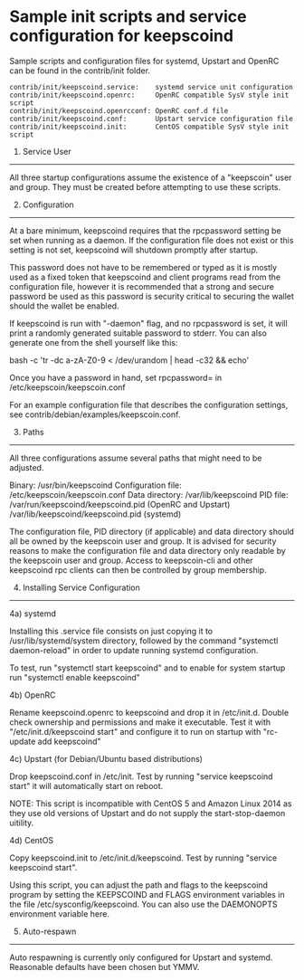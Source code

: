 Sample init scripts and service configuration for keepscoind
==========================================================

Sample scripts and configuration files for systemd, Upstart and OpenRC
can be found in the contrib/init folder.

    contrib/init/keepscoind.service:    systemd service unit configuration
    contrib/init/keepscoind.openrc:     OpenRC compatible SysV style init script
    contrib/init/keepscoind.openrcconf: OpenRC conf.d file
    contrib/init/keepscoind.conf:       Upstart service configuration file
    contrib/init/keepscoind.init:       CentOS compatible SysV style init script

1. Service User
---------------------------------

All three startup configurations assume the existence of a "keepscoin" user
and group.  They must be created before attempting to use these scripts.

2. Configuration
---------------------------------

At a bare minimum, keepscoind requires that the rpcpassword setting be set
when running as a daemon.  If the configuration file does not exist or this
setting is not set, keepscoind will shutdown promptly after startup.

This password does not have to be remembered or typed as it is mostly used
as a fixed token that keepscoind and client programs read from the configuration
file, however it is recommended that a strong and secure password be used
as this password is security critical to securing the wallet should the
wallet be enabled.

If keepscoind is run with "-daemon" flag, and no rpcpassword is set, it will
print a randomly generated suitable password to stderr.  You can also
generate one from the shell yourself like this:

bash -c 'tr -dc a-zA-Z0-9 < /dev/urandom | head -c32 && echo'

Once you have a password in hand, set rpcpassword= in /etc/keepscoin/keepscoin.conf

For an example configuration file that describes the configuration settings,
see contrib/debian/examples/keepscoin.conf.

3. Paths
---------------------------------

All three configurations assume several paths that might need to be adjusted.

Binary:              /usr/bin/keepscoind
Configuration file:  /etc/keepscoin/keepscoin.conf
Data directory:      /var/lib/keepscoind
PID file:            /var/run/keepscoind/keepscoind.pid (OpenRC and Upstart)
                     /var/lib/keepscoind/keepscoind.pid (systemd)

The configuration file, PID directory (if applicable) and data directory
should all be owned by the keepscoin user and group.  It is advised for security
reasons to make the configuration file and data directory only readable by the
keepscoin user and group.  Access to keepscoin-cli and other keepscoind rpc clients
can then be controlled by group membership.

4. Installing Service Configuration
-----------------------------------

4a) systemd

Installing this .service file consists on just copying it to
/usr/lib/systemd/system directory, followed by the command
"systemctl daemon-reload" in order to update running systemd configuration.

To test, run "systemctl start keepscoind" and to enable for system startup run
"systemctl enable keepscoind"

4b) OpenRC

Rename keepscoind.openrc to keepscoind and drop it in /etc/init.d.  Double
check ownership and permissions and make it executable.  Test it with
"/etc/init.d/keepscoind start" and configure it to run on startup with
"rc-update add keepscoind"

4c) Upstart (for Debian/Ubuntu based distributions)

Drop keepscoind.conf in /etc/init.  Test by running "service keepscoind start"
it will automatically start on reboot.

NOTE: This script is incompatible with CentOS 5 and Amazon Linux 2014 as they
use old versions of Upstart and do not supply the start-stop-daemon uitility.

4d) CentOS

Copy keepscoind.init to /etc/init.d/keepscoind. Test by running "service keepscoind start".

Using this script, you can adjust the path and flags to the keepscoind program by
setting the KEEPSCOIND and FLAGS environment variables in the file
/etc/sysconfig/keepscoind. You can also use the DAEMONOPTS environment variable here.

5. Auto-respawn
-----------------------------------

Auto respawning is currently only configured for Upstart and systemd.
Reasonable defaults have been chosen but YMMV.
